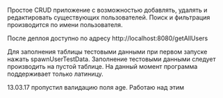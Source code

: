 Простое CRUD приложение с возможностью добавлять, удалять и редактировать существующих пользователей.
Поиск и фильтрация производится по имени пользователя.

После деплоя доступно по адресу http://localhost:8080/getAllUsers

Для заполнения таблицы тестовыми данными при первом запуске нажать spawnUserTestData.
Заполнение тестовыми данными следует производить на пустой таблице.
На данный момент программа поддерживает только латиницу.

13.03.17 пропустил валидацию поля age. Работаю над этим

